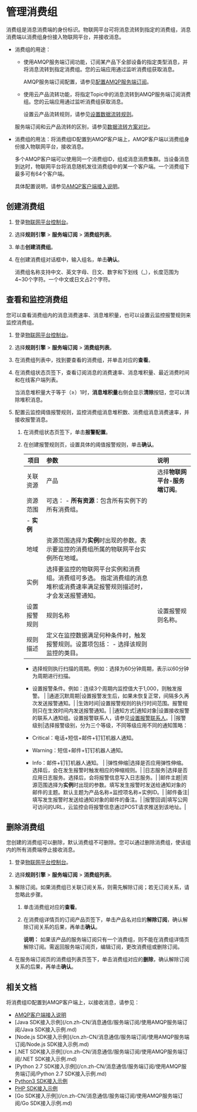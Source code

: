 # 管理消费组

消费组是消息消费端的身份标识。物联网平台可将消息流转到指定的消费组，消息消费端以消费组身份接入物联网平台，并接收消息。

-   消费组的用途：

    -   使用AMQP服务端订阅功能，订阅某产品下全部设备的指定类型消息，并将消息流转到指定消费组。您的云端应用通过监听消费组获取消息。

        AMQP服务端订阅配置，请参见[配置AMQP服务端订阅](/cn.zh-CN/消息通信/服务端订阅/使用AMQP服务端订阅/配置AMQP服务端订阅.md)。

    -   使用云产品流转功能，将指定Topic中的消息流转到AMQP服务端订阅消费组。您的云端应用通过监听消费组获取消息。

        设置云产品流转规则，请参见[设置数据流转规则](/cn.zh-CN/消息通信/云产品流转/设置数据流转规则.md)。

    服务端订阅和云产品流转的区别，请参见[数据流转方案对比](/cn.zh-CN/消息通信/云产品流转/数据流转方案对比.md)。

-   消费组的用法：将消费组ID配置到AMQP客户端上，AMQP客户端以消费组身份接入物联网平台，接收消息。

    多个AMQP客户端可以使用同一个消费组ID，组成消息消费集群。当设备消息到达时，物联网平台将消息随机发往消费组中的某一个客户端。一个消费组下最多可有64个客户端。

    具体配置说明，请参见[AMQP客户端接入说明](/cn.zh-CN/消息通信/服务端订阅/使用AMQP服务端订阅/AMQP客户端接入说明.md)。


## 创建消费组

1.  登录[物联网平台控制台](http://iot.console.aliyun.com/)。

2.  选择**规则引擎** \> **服务端订阅** \> **消费组列表**。

3.  单击**创建消费组**。

4.  在创建消费组对话框中，输入组名，单击**确认**。

    消费组名称支持中文、英文字母、日文、数字和下划线（\_），长度范围为4~30个字符。一个中文或日文占2个字符。


## 查看和监控消费组

您可以查看消费组内的消息消费速率、消息堆积量，也可以设置云监控报警规则来监控消费组。

1.  登录[物联网平台控制台](http://iot.console.aliyun.com/)。

2.  选择**规则引擎** \> **服务端订阅** \> **消费组列表**。

3.  在消费组列表中，找到要查看的消费组，并单击对应的**查看**。

4.  在消费组状态页签下，查看订阅消息的消费速率、消息堆积量、最近消费时间和在线客户端列表。

    当消息堆积量大于等于（≥）1时，**消息堆积量**右侧会显示**清除**按钮，您可以清除堆积消息。

5.  配置云监控阈值报警规则，监控消费组消息堆积数、消费组消息消费速率，并接收报警消息。

    1.  在消费组状态页签下，单击**报警配置**。

    2.  在创建报警规则页，设置具体的阈值报警规则，单击**确认**。

        |项目|参数|说明|
        |--|:-|:-|
        |关联资源|产品|选择**物联网平台-服务端订阅**。|
        |资源范围|可选：        -   **所有资源**：包含所有实例下的所有消费组。
        -   **实例** |
        |地域|资源范围选择为**实例**时出现的参数。表示要监控的消费组所属的物联网平台实例所在地域。|
        |实例|选择要监控的物联网平台实例和消费组。消费组可多选。 指定消费组的消息堆积或消费速率满足报警规则描述时，才会发送报警通知。 |
        |设置报警规则|规则名称|设置报警规则名称。|
        |规则描述|定义在监控数据满足何种条件时，触发报警规则。设置项包括：         -   选择该规则监控的类目。
        -   选择规则执行扫描的周期。例如：选择为60分钟周期，表示以60分钟为周期进行扫描。
        -   设置报警条件。例如：连续3个周期内监控值大于1,000，则触发报警。 |
        |通道沉默周期|设置报警发生后，如果未恢复正常，间隔多久再次发送报警通知。|
        |生效时间|设置报警规则的执行时间范围。报警规则只在生效时间内发送报警通知。|
        |通知方式|通知对象|设置接收报警的联系人通知组。设置报警联系人，请参见[设置报警联系人](/cn.zh-CN/最佳实践/监控运维/使用云监控监控IoT资源/设置报警联系人.md)。|
        |报警级别|选择报警级别，分为三个等级，不同等级应用不同的通知策略：

        -   Critical：电话+短信+邮件+钉钉机器人通知。
        -   Warning：短信+邮件+钉钉机器人通知。
        -   Info：邮件+钉钉机器人通知。 |
        |弹性伸缩|选择是否应用弹性伸缩。选择后，会在发生报警时触发相应的伸缩规则。|
        |日志服务|选择是否应用日志服务。选择后，会将报警信息写入日志服务。|
        |邮件主题|资源范围选择为**实例**时出现的参数。填写发生报警时发送给通知对象的邮件的主题。默认主题为产品名称+监控项名称+实例ID。|
        |邮件备注|填写发生报警时发送给通知对象的邮件的备注。|
        |报警回调|填写公网可访问的URL，云监控会将报警信息通过POST请求推送到该地址。|


## 删除消费组

您创建的消费组可以删除，默认消费组不可删除。您可以通过删除消费组，使该组内的所有消费端停止接收消息。

1.  登录[物联网平台控制台](http://iot.console.aliyun.com/)。

2.  选择**规则引擎** \> **服务端订阅** \> **消费组列表**。

3.  解除订阅。如果消费组已关联订阅关系，则需先解除订阅；若无订阅关系，请忽略此步骤。

    1.  单击消费组对应的**查看**。

    2.  在消费组详情页的订阅产品页签下，单击产品名对应的**解除订阅**，确认解除订阅关系的后果，再单击**确认**。

        **说明：** 如果该产品的服务端订阅只有一个消费组，则不能在消费组详情页解除订阅。需返回服务端订阅页，编辑订阅，更改消费组或删除订阅。

4.  在服务端订阅页的消费组列表页签下，单击消费组对应的**删除**，确认解除订阅关系的后果，再单击**确认**。


## 相关文档

将消费组ID配置到AMQP客户端上，以接收消息，请参见：

-   [AMQP客户端接入说明](/cn.zh-CN/消息通信/服务端订阅/使用AMQP服务端订阅/AMQP客户端接入说明.md)
-   [Java SDK接入示例](/cn.zh-CN/消息通信/服务端订阅/使用AMQP服务端订阅/Java SDK接入示例.md)
-   [Node.js SDK接入示例](/cn.zh-CN/消息通信/服务端订阅/使用AMQP服务端订阅/Node.js SDK接入示例.md)
-   [.NET SDK接入示例](/cn.zh-CN/消息通信/服务端订阅/使用AMQP服务端订阅/.NET SDK接入示例.md)
-   [Python 2.7 SDK接入示例](/cn.zh-CN/消息通信/服务端订阅/使用AMQP服务端订阅/Python 2.7 SDK接入示例.md)
-   [Python3 SDK接入示例]()
-   [PHP SDK接入示例]()
-   [Go SDK接入示例](/cn.zh-CN/消息通信/服务端订阅/使用AMQP服务端订阅/Go SDK接入示例.md)

